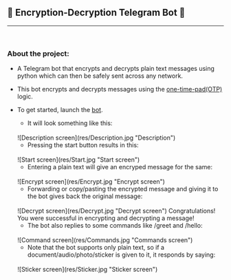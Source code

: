 ## 🔐 Encryption-Decryption Telegram Bot 🤖

---
<br/>

### About the project:
- A Telegram bot that encrypts and decrypts plain text messages using python which can then be safely sent across any network.

- This bot encrypts and decrypts messages using the [one-time-pad(OTP)](https://en.wikipedia.org/wiki/One-time_pad) logic.

- To get started, launch the [bot](https://t.me/Encr_decr_bot).

  - It will look something like this: 
  <br>
  ![Description screen](res/Description.jpg "Description")

  <br>

  - Pressing the start button results in this:
  <br>
  ![Start screen](res/Start.jpg "Start screen")
  
  <br>

  - Entering a plain text will give an encryped message for the same:
  <br>
  ![Encrypt screen](res/Encrypt.jpg "Encrypt screen")

  <br>

  - Forwarding or copy/pasting the encrypted message and giving it to the bot gives back the original message:
  <br>
  ![Decrypt screen](res/Decrypt.jpg "Decrypt screen")
  Congratulations! You were successful in encrypting and decrypting a message!
  
  <br>

  - The bot also replies to some commands like /greet and /hello:
  <br>
  ![Command screen](res/Commands.jpg "Commands screen")
  
  <br>

  - Note that the bot supports only plain text, so if a document/audio/photo/sticker is given to it, it responds by saying:
  <br>
  ![Sticker screen](res/Sticker.jpg "Sticker screen") 